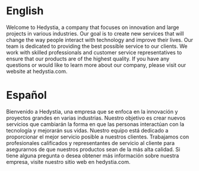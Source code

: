 # English
Welcome to Hedystia, a company that focuses on innovation and large projects in various industries. Our goal is to create new services that will change the way people interact with technology and improve their lives.
Our team is dedicated to providing the best possible service to our clients. We work with skilled professionals and customer service representatives to ensure that our products are of the highest quality.
If you have any questions or would like to learn more about our company, please visit our website at hedystia.com.

# Español
Bienvenido a Hedystia, una empresa que se enfoca en la innovación y proyectos grandes en varias industrias. Nuestro objetivo es crear nuevos servicios que cambiarán la forma en que las personas interactúan con la tecnología y mejorarán sus vidas.
Nuestro equipo está dedicado a proporcionar el mejor servicio posible a nuestros clientes. Trabajamos con profesionales calificados y representantes de servicio al cliente para asegurarnos de que nuestros productos sean de la más alta calidad.
Si tiene alguna pregunta o desea obtener más información sobre nuestra empresa, visite nuestro sitio web en hedystia.com.
